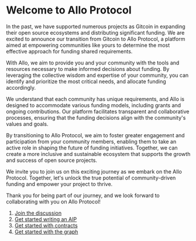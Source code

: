 # Welcome to Allo Protocol

In the past, we have supported numerous projects as Gitcoin in expanding their open source ecosystems and distributing significant funding. We are excited to announce our transition from Gitcoin to Allo Protocol, a platform aimed at empowering communities like yours to determine the most effective approach for funding shared requirements.

With Allo, we aim to provide you and your community with the tools and resources necessary to make informed decisions about funding. By leveraging the collective wisdom and expertise of your community, you can identify and prioritize the most critical needs, and allocate funding accordingly.

We understand that each community has unique requirements, and Allo is designed to accommodate various funding models, including grants and ongoing contributions. Our platform facilitates transparent and collaborative processes, ensuring that the funding decisions align with the community's values and goals.

By transitioning to Allo Protocol, we aim to foster greater engagement and participation from your community members, enabling them to take an active role in shaping the future of funding initiatives. Together, we can create a more inclusive and sustainable ecosystem that supports the growth and success of open source projects.

We invite you to join us on this exciting journey as we embark on the Allo Protocol. Together, let's unlock the true potential of community-driven funding and empower your project to thrive.

Thank you for being part of our journey, and we look forward to collaborating with you on Allo Protocol!


1. [Join the discussion](https://github.com/orgs/allo-protocol/discussions)
2. [Get started writing an AIP](https://github.com/allo-protocol/aips)
3. [Get started with contracts](https://github.com/allo-protocol/allo-contracts)
4. [Get started with the graph](https://github.com/allo-protocol/graph)
